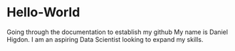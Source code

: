 # Hello-World
Going through the documentation to establish my github
My name is Daniel Higdon. I am an aspiring Data Scientist looking to expand my skills.
